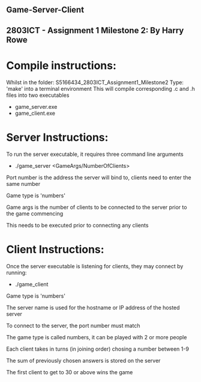 ## Game-Server-Client

## 2803ICT - Assignment 1 Milestone 2: By Harry Rowe

# Compile instructions:
Whilst in the folder: S5166434_2803ICT_Assignment1_Milestone2
Type: 'make' into a terminal environment
This will compile corresponding .c and .h files into two executables 
- game_server.exe
- game_client.exe

# Server Instructions:
To run the server executable, it requires three command line arguments

- ./game_server <PortNumber> <GameType> <GameArgs/NumberOfClients>

Port number is the address the server will bind to, clients need to enter the same number

Game type is 'numbers'

Game args is the number of clients to be connected to the server prior to the game commencing

This needs to be executed prior to connecting any clients

# Client Instructions:
Once the server executable is listening for clients, they may connect by running:

- ./game_client <GameType> <ServerName> <PortNumber>

Game type is 'numbers'

The server name is used for the hostname or IP address of the hosted server

To connect to the server, the port number must match


The game type is called numbers, it can be played with 2 or more people

Each client takes in turns (in joining order) chosing a number between 1-9

The sum of previously chosen answers is stored on the server

The first client to get to 30 or above wins the game

